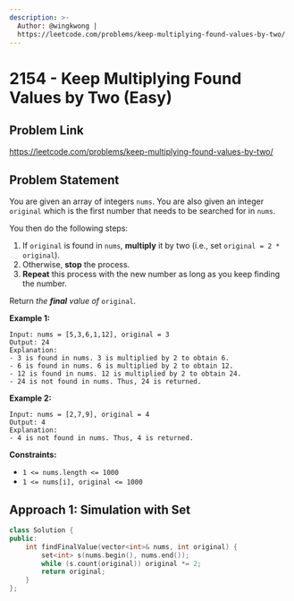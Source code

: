 ```yaml
---
description: >-
  Author: @wingkwong |
  https://leetcode.com/problems/keep-multiplying-found-values-by-two/
---
```


# 2154 - Keep Multiplying Found Values by Two (Easy)

## Problem Link

https://leetcode.com/problems/keep-multiplying-found-values-by-two/

## Problem Statement

You are given an array of integers `nums`. You are also given an integer `original` which is the first number that needs to be searched for in `nums`.

You then do the following steps:

1. If `original` is found in `nums`, **multiply** it by two (i.e., set `original = 2 * original`).
2. Otherwise, **stop** the process.
3. **Repeat** this process with the new number as long as you keep finding the number.

Return _the **final** value of_ `original`.

**Example 1:**

```
Input: nums = [5,3,6,1,12], original = 3
Output: 24
Explanation: 
- 3 is found in nums. 3 is multiplied by 2 to obtain 6.
- 6 is found in nums. 6 is multiplied by 2 to obtain 12.
- 12 is found in nums. 12 is multiplied by 2 to obtain 24.
- 24 is not found in nums. Thus, 24 is returned.
```

**Example 2:**

```
Input: nums = [2,7,9], original = 4
Output: 4
Explanation:
- 4 is not found in nums. Thus, 4 is returned.
```

**Constraints:**

* `1 <= nums.length <= 1000`
* `1 <= nums[i], original <= 1000`

## Approach 1: Simulation with Set

<SolutionAuthor name="@wingkwong"/>

```cpp
class Solution {
public:
    int findFinalValue(vector<int>& nums, int original) {
        set<int> s(nums.begin(), nums.end());
        while (s.count(original)) original *= 2;
        return original;
    }
};
```
